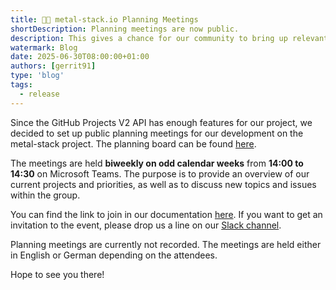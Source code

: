 ```yaml
---
title: 🧑‍💻 metal-stack.io Planning Meetings
shortDescription: Planning meetings are now public.
description: This gives a chance for our community to bring up relevant topics and increase transparency.
watermark: Blog
date: 2025-06-30T08:00:00+01:00
authors: [gerrit91]
type: 'blog'
tags:
  - release
---
```


Since the GitHub Projects V2 API has enough features for our project, we decided to set up public planning meetings for our development on the metal-stack project. The planning board can be found [here](https://github.com/orgs/metal-stack/projects/34).

The meetings are held **biweekly on odd calendar weeks** from **14:00 to 14:30** on Microsoft Teams. The purpose is to provide an overview of our current projects and priorities, as well as to discuss new topics and issues within the group.

<!-- truncate -->

You can find the link to join in our documentation [here](https://docs.metal-stack.io/dev/developers/planning-meetings/). If you want to get an invitation to the event, please drop us a line on our [Slack channel](https://join.slack.com/t/metal-stack/shared_invite/zt-3eqheaymr-obQueWBLOMkhbEWTZZyDRg).

Planning meetings are currently not recorded. The meetings are held either in English or German depending on the attendees.

Hope to see you there!
